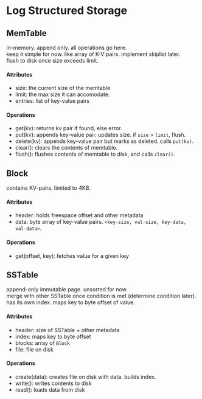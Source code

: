 # Log Structured Storage

## MemTable
in-memory. append only. all operations go here.  
keep it simple for now. like array of K-V pairs. implement skiplist later.  
flush to disk once size exceeds limit.  

#### Attributes
- size: the current size of the memtable
- limit: the max size it can accomodate.
- entries: list of key-value pairs

#### Operations
- get(kv): returns kv pair if found, else error.
- put(kv): appends key-value pair. updates size. if `size` > `limit`, flush.
- delete(kv): appends key-value pair but marks as deleted. calls `put(kv)`.
- clear(): clears the contents of memtable.
- flush(): flushes contents of memtable to disk, and calls `clear()`.

## Block
contains KV-pairs. limited to 4KB.  

#### Attributes
- header: holds freespace offset and other metadata
- data: byte array of key-value pairs. `<key-size, val-size, key-data, val-data>`.

#### Operations
- get(offset, key): fetches value for a given key

## SSTable
append-only immutable page.  unsorted for now.  
merge with other SSTable once condition is met (determine condition later).  
has its own index. maps key to byte offset of value.  

#### Attributes
- header: size of SSTable + other metadata
- index: maps key to byte offset
- blocks: array of `Block`
- file: file on disk

#### Operations
- create(data): creates file on disk with data. builds index.
- write(): writes contents to disk
- read(): loads data from disk

